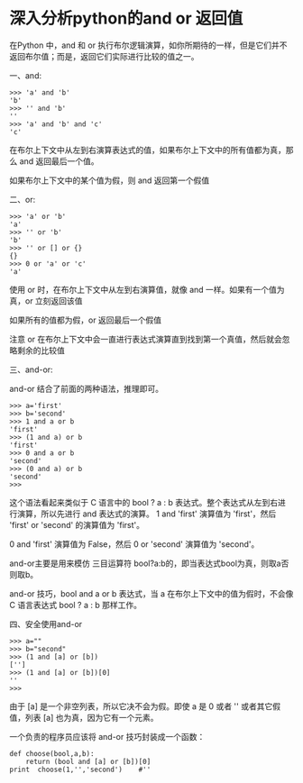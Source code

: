 # 深入分析python的and or 返回值

在Python 中，and 和 or 执行布尔逻辑演算，如你所期待的一样，但是它们并不返回布尔值；而是，返回它们实际进行比较的值之一。

  

一、and:

    
    
    >>> 'a' and 'b'
    'b'
    >>> '' and 'b'
    ''
    >>> 'a' and 'b' and 'c'
    'c'

  

在布尔上下文中从左到右演算表达式的值，如果布尔上下文中的所有值都为真，那么 and 返回最后一个值。

如果布尔上下文中的某个值为假，则 and 返回第一个假值

  

二、or:

    
    
    >>> 'a' or 'b'
    'a'
    >>> '' or 'b'
    'b'
    >>> '' or [] or {}
    {}
    >>> 0 or 'a' or 'c'
    'a'

  

使用 or 时，在布尔上下文中从左到右演算值，就像 and 一样。如果有一个值为真，or 立刻返回该值

如果所有的值都为假，or 返回最后一个假值

注意 or 在布尔上下文中会一直进行表达式演算直到找到第一个真值，然后就会忽略剩余的比较值

  

三、and-or:

  

and-or 结合了前面的两种语法，推理即可。

    
    
    >>> a='first'
    >>> b='second'
    >>> 1 and a or b
    'first'
    >>> (1 and a) or b
    'first'
    >>> 0 and a or b
    'second'
    >>> (0 and a) or b
    'second'
    >>>

  

这个语法看起来类似于 C 语言中的 bool ? a : b 表达式。整个表达式从左到右进行演算，所以先进行 and 表达式的演算。 1 and
'first' 演算值为 'first'，然后 'first' or 'second' 的演算值为 'first'。

0 and 'first' 演算值为 False，然后 0 or 'second' 演算值为 'second'。

and-or主要是用来模仿 三目运算符 bool?a:b的，即当表达式bool为真，则取a否则取b。

and-or 技巧，bool and a or b 表达式，当 a 在布尔上下文中的值为假时，不会像 C 语言表达式 bool ? a : b 那样工作。

  

四、安全使用and-or

    
    
    
    >>> a=""
    >>> b="second"
    >>> (1 and [a] or [b])
    ['']
    >>> (1 and [a] or [b])[0]
    ''
    >>>

  

由于 [a] 是一个非空列表，所以它决不会为假。即使 a 是 0 或者 '' 或者其它假值，列表 [a] 也为真，因为它有一个元素。

一个负责的程序员应该将 and-or 技巧封装成一个函数：

    
    
    def choose(bool,a,b):
        return (bool and [a] or [b])[0]
    print  choose(1,'','second')    #''

  

